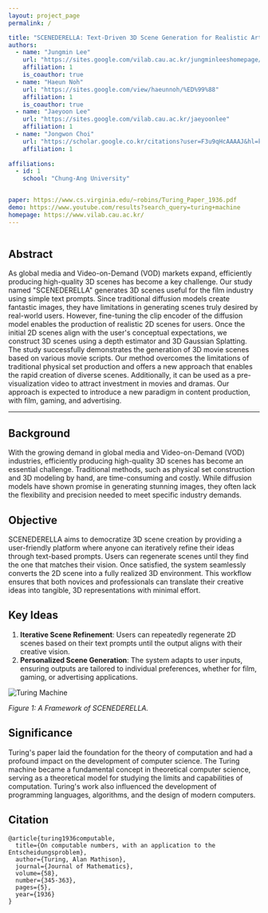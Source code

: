 ```yaml
---
layout: project_page
permalink: /

title: "SCENEDERELLA: Text-Driven 3D Scene Generation for Realistic Artboard"
authors:
  - name: "Jungmin Lee"
    url: "https://sites.google.com/vilab.cau.ac.kr/jungminleeshomepage/%ED%99%88"
    affiliation: 1
    is_coauthor: true
  - name: "Haeun Noh"
    url: "https://sites.google.com/view/haeunnoh/%ED%99%88"
    affiliation: 1
    is_coauthor: true
  - name: "Jaeyoon Lee"
    url: "https://sites.google.com/vilab.cau.ac.kr/jaeyoonlee"
    affiliation: 1
  - name: "Jongwon Choi"
    url: "https://scholar.google.co.kr/citations?user=F3u9qHcAAAAJ&hl=ko"
    affiliation: 1
  
affiliations:
  - id: 1
    school: "Chung-Ang University"


paper: https://www.cs.virginia.edu/~robins/Turing_Paper_1936.pdf
demo: https://www.youtube.com/results?search_query=turing+machine
homepage: https://www.vilab.cau.ac.kr/
---
```


<!-- Using HTML to center the abstract -->
<div class="columns is-centered has-text-centered">
    <div class="column is-four-fifths">
        <h2>Abstract</h2>
        <div class="content has-text-justified">
As global media and Video-on-Demand (VOD) markets expand, efficiently producing high-quality 3D scenes has become a key challenge. 
Our study named "SCENEDERELLA" generates 3D scenes useful for the film industry using simple text prompts. 
Since traditional diffusion models create fantastic images, they have limitations in generating scenes truly desired by real-world users. 
However, fine-tuning the clip encoder of the diffusion model enables the production of realistic 2D scenes for users. 
Once the initial 2D scenes align with the user's conceptual expectations, we construct 3D scenes using a depth estimator and 3D Gaussian Splatting. 
The study successfully demonstrates the generation of 3D movie scenes based on various movie scripts. 
Our method overcomes the limitations of traditional physical set production and offers a new approach that enables the rapid creation of diverse scenes. 
Additionally, it can be used as a pre-visualization video to attract investment in movies and dramas. 
Our approach is expected to introduce a new paradigm in content production, with film, gaming, and advertising.
        </div>
    </div>
</div>

---



## Background
With the growing demand in global media and Video-on-Demand (VOD) industries, efficiently producing high-quality 3D scenes has become an essential challenge. Traditional methods, such as physical set construction and 3D modeling by hand, are time-consuming and costly. While diffusion models have shown promise in generating stunning images, they often lack the flexibility and precision needed to meet specific industry demands.

## Objective
SCENEDERELLA aims to democratize 3D scene creation by providing a user-friendly platform where anyone can iteratively refine their ideas through text-based prompts. Users can regenerate scenes until they find the one that matches their vision. Once satisfied, the system seamlessly converts the 2D scene into a fully realized 3D environment. This workflow ensures that both novices and professionals can translate their creative ideas into tangible, 3D representations with minimal effort.


## Key Ideas
1. **Iterative Scene Refinement**: Users can repeatedly regenerate 2D scenes based on their text prompts until the output aligns with their creative vision.
2. **Personalized Scene Generation**: The system adapts to user inputs, ensuring outputs are tailored to individual preferences, whether for film, gaming, or advertising applications.

![Turing Machine](./static/image/framework.png)

*Figure 1: A Framework of SCENEDERELLA.*


## Significance
Turing's paper laid the foundation for the theory of computation and had a profound impact on the development of computer science. The Turing machine became a fundamental concept in theoretical computer science, serving as a theoretical model for studying the limits and capabilities of computation. Turing's work also influenced the development of programming languages, algorithms, and the design of modern computers.

## Citation
```
@article{turing1936computable,
  title={On computable numbers, with an application to the Entscheidungsproblem},
  author={Turing, Alan Mathison},
  journal={Journal of Mathematics},
  volume={58},
  number={345-363},
  pages={5},
  year={1936}
}
```
